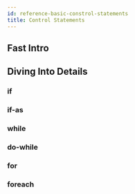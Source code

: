 ```yaml
---
id: reference-basic-constrol-statements
title: Control Statements
---
```


## Fast Intro

## Diving Into Details
### if

### if-as

### while

### do-while

### for

### foreach
